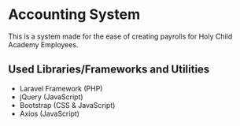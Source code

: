 # Accounting System

This is a system made for the ease of creating payrolls for Holy Child Academy Employees.

## Used Libraries/Frameworks and Utilities
* Laravel Framework (PHP)
* jQuery (JavaScript)
* Bootstrap (CSS & JavaScript)
* Axios (JavaScript)